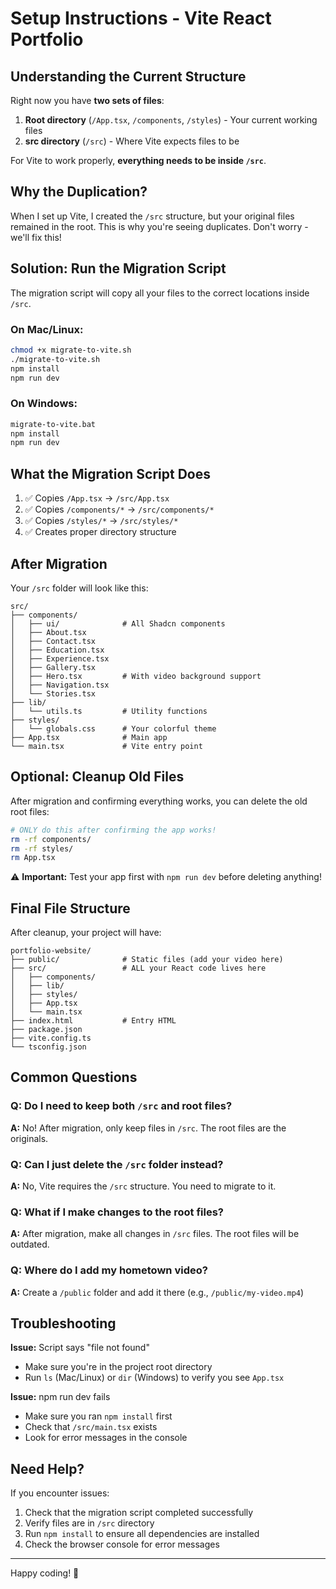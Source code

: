 # Setup Instructions - Vite React Portfolio

## Understanding the Current Structure

Right now you have **two sets of files**:

1. **Root directory** (`/App.tsx`, `/components`, `/styles`) - Your current working files
2. **src directory** (`/src`) - Where Vite expects files to be

For Vite to work properly, **everything needs to be inside `/src`**.

## Why the Duplication?

When I set up Vite, I created the `/src` structure, but your original files remained in the root. This is why you're seeing duplicates. Don't worry - we'll fix this!

## Solution: Run the Migration Script

The migration script will copy all your files to the correct locations inside `/src`.

### On Mac/Linux:

```bash
chmod +x migrate-to-vite.sh
./migrate-to-vite.sh
npm install
npm run dev
```

### On Windows:

```bash
migrate-to-vite.bat
npm install
npm run dev
```

## What the Migration Script Does

1. ✅ Copies `/App.tsx` → `/src/App.tsx`
2. ✅ Copies `/components/*` → `/src/components/*`
3. ✅ Copies `/styles/*` → `/src/styles/*`
4. ✅ Creates proper directory structure

## After Migration

Your `/src` folder will look like this:

```
src/
├── components/
│   ├── ui/              # All Shadcn components
│   ├── About.tsx
│   ├── Contact.tsx
│   ├── Education.tsx
│   ├── Experience.tsx
│   ├── Gallery.tsx
│   ├── Hero.tsx         # With video background support
│   ├── Navigation.tsx
│   └── Stories.tsx
├── lib/
│   └── utils.ts         # Utility functions
├── styles/
│   └── globals.css      # Your colorful theme
├── App.tsx              # Main app
└── main.tsx             # Vite entry point
```

## Optional: Cleanup Old Files

After migration and confirming everything works, you can delete the old root files:

```bash
# ONLY do this after confirming the app works!
rm -rf components/
rm -rf styles/
rm App.tsx
```

⚠️ **Important:** Test your app first with `npm run dev` before deleting anything!

## Final File Structure

After cleanup, your project will have:

```
portfolio-website/
├── public/              # Static files (add your video here)
├── src/                 # ALL your React code lives here
│   ├── components/
│   ├── lib/
│   ├── styles/
│   ├── App.tsx
│   └── main.tsx
├── index.html           # Entry HTML
├── package.json
├── vite.config.ts
└── tsconfig.json
```

## Common Questions

### Q: Do I need to keep both `/src` and root files?

**A:** No! After migration, only keep files in `/src`. The root files are the originals.

### Q: Can I just delete the `/src` folder instead?

**A:** No, Vite requires the `/src` structure. You need to migrate to it.

### Q: What if I make changes to the root files?

**A:** After migration, make all changes in `/src` files. The root files will be outdated.

### Q: Where do I add my hometown video?

**A:** Create a `/public` folder and add it there (e.g., `/public/my-video.mp4`)

## Troubleshooting

**Issue:** Script says "file not found"

- Make sure you're in the project root directory
- Run `ls` (Mac/Linux) or `dir` (Windows) to verify you see `App.tsx`

**Issue:** npm run dev fails

- Make sure you ran `npm install` first
- Check that `/src/main.tsx` exists
- Look for error messages in the console

## Need Help?

If you encounter issues:

1. Check that the migration script completed successfully
2. Verify files are in `/src` directory
3. Run `npm install` to ensure all dependencies are installed
4. Check the browser console for error messages

---

Happy coding! 🚀
